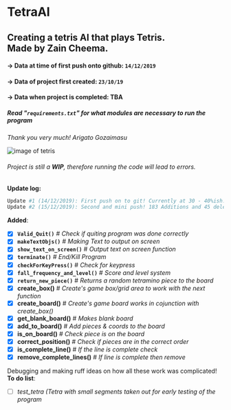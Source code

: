 TetraAI
========================================
Creating a tetris AI that plays Tetris.\
**Made by Zain Cheema.**
----------------------------------------
#### -> Data at time of first push onto github: `14/12/2019`
#### -> Data of project first created: `23/10/19`
#### -> Data when project is completed: TBA
##### Read "`requirements.txt`" for what modules are necessary to run the program
*Thank you very much! Arigato Gozaimasu*

![image of tetris](https://s3.amazonaws.com/tetris-www/assets/article/2017/06/14/tetris-lingo-feature_feature.jpg)

###### Project is still a **WIP**, therefore running the code will lead to errors. 

__Update log:__

```python
Update #1 (14/12/2019): First push on to git! Currently at 30 - 40%ish. Main game source found at: *Tetra.py*\
Update #2 (15/12/2019): Second and mini push! 183 Additions and 45 deletions!\
```
**Added**:
- [x] **`Valid_Quit()`** # *Check if quiting program was done correctly*
- [x] **`makeTextObjs()`** # *Making Text to output on screen*
- [x] **`show_text_on_screen()`** # *Output text on screen function*
- [x] **`terminate()`** # *End/Kill Program*
- [x] **`checkForKeyPress()`** # *Check for keypress*
- [x] **`fall_frequency_and_level()`** # *Score and level system*
- [x] **`return_new_piece()`** # *Returns a random tetramino piece to the board*
- [x] **create_box()** # *Create's game box/grid area to work with the next function*
- [x] **create_board()** # *Create's game board works in cojunction with create_box()*
- [x] **get_blank_board()** # *Makes blank board*
- [x] **add_to_board()** # *Add pieces & coords to the board*
- [x] **is_on_board()** # *Check piece is on the board*
- [x] **correct_position()** # *Check if pieces are in the correct order*
- [x] **is_complete_line()** # *If the line is complete check*
- [x] **remove_complete_lines()** # *If line is complete then remove*

Debugging and making ruff ideas on how all these work was complicated!\
**To do list**:
- [ ] *test_tetra (Tetra with small segments taken out for early testing of the program*
